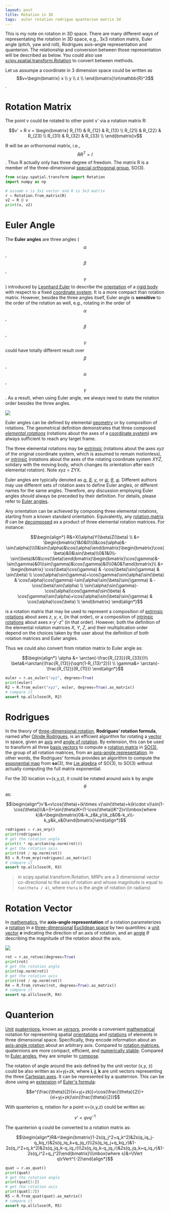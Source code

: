 ```yaml
---
layout: post
title: Rotation in 3D
tags:  euler rotation rodrigue quanterion matrix 3d
---
```


This is my note on rotation in 3D space. There are many different ways of representating the rotation in 3D space, e.g., 3x3 rotation matrix, Euler angle (pitch, yaw and roll), Rodrigues axis-angle representation and quanterion. The relationship and conversion between those representation will be described as below. You could also use [scipy.spatial.transform.Rotation](https://docs.scipy.org/doc/scipy/reference/generated/scipy.spatial.transform.Rotation.html) to convert between methods.

Let us assumpe a coordinate in 3 dimension space could be written as $$v=\begin{bmatrix}
x \\
y \\
z \\
\end{bmatrix}\in\mathbb{R}^3$$.

# Rotation Matrix

The point v could be rotated to other point v' via a rotation matrix R:

$$v' = R v = \begin{bmatrix}
R_{11} & R_{12} & R_{13} \\
R_{21} & R_{22} & R_{23} \\
R_{31} & R_{32} & R_{33} \\
\end{bmatrix}v$$

R will be an orthornomal matrix, i.e., $$RR^T=I$$. Thus R actually only has three degree of freedom. The matrix R is a member of the three-dimensional [special orthogonal group](https://en.wikipedia.org/wiki/Special_orthogonal_group), SO(3).

```python
from scipy.spatial.transform import Rotation
import numpy as np

# assume v is 3x1 vector and R is 3x3 matrix
r = Rotation.from_matrix(R)
v2 = R @ v
print(v, v2)
```



# Euler Angle

The **Euler angles** are three angles ($$\alpha$$,$$\beta$$,$$\gamma$$) introduced by [Leonhard Euler](https://en.wikipedia.org/wiki/Leonhard_Euler) to describe the [orientation](https://en.wikipedia.org/wiki/Orientation_(geometry)) of a [rigid body](https://en.wikipedia.org/wiki/Rigid_body) with respect to a fixed [coordinate system](https://en.wikipedia.org/wiki/Coordinate_system). It is a more compact than rotation matrix. However, besides the three angles itself, Euler angle is **sensitive** to the order of the rotation as well, e.g., rotating in the order of $$\alpha$$,$$\beta$$,$$\gamma$$ could have totally different result over $$\beta$$,$$\alpha$$,$$\gamma$$. As a result, when using Euler angle, we always need to state the rotation order besides the three angles.

![](https://raw.githubusercontent.com/zhangtemplar/zhangtemplar.github.io/master/uPic/2022_09_27_12_44_35_Eulerangles.svg)

Euler angles can be defined by elemental [geometry](https://en.wikipedia.org/wiki/Geometry) or by composition of rotations. The geometrical definition demonstrates that three composed *[elemental rotations](https://en.wikipedia.org/wiki/Elemental_rotation)* (rotations about the axes of a [coordinate system](https://en.wikipedia.org/wiki/Coordinate_system)) are always sufficient to reach any target frame.

The three elemental rotations may be [extrinsic](https://en.wikipedia.org/wiki/Euler_angles#Conventions_by_extrinsic_rotations) (rotations about the axes *xyz* of the original coordinate system, which is assumed to remain motionless), or [intrinsic](https://en.wikipedia.org/wiki/Euler_angles#Conventions_by_intrinsic_rotations) (rotations about the axes of the rotating coordinate system *XYZ*, solidary with the moving body, which changes its orientation after each elemental rotation). Note xyz = ZYX.

Euler angles are typically denoted as [*α*](https://en.wikipedia.org/wiki/Alpha), [*β*](https://en.wikipedia.org/wiki/Beta), [*γ*](https://en.wikipedia.org/wiki/Gamma), or [*ψ*](https://en.wikipedia.org/wiki/Psi_(Greek)), [*θ*](https://en.wikipedia.org/wiki/Theta), [*φ*](https://en.wikipedia.org/wiki/Phi). Different authors may use different sets of rotation axes to define Euler angles, or different names for the same angles. Therefore, any discussion employing Euler angles should always be preceded by their definition. For details, please refer to [Euler angles](https://en.wikipedia.org/wiki/Euler_angles).

Any orientation can be achieved by composing three elemental rotations, starting from a known standard orientation. Equivalently, any [rotation matrix](https://en.wikipedia.org/wiki/Rotation_matrix) *R* can be [decomposed](https://en.wikipedia.org/wiki/Matrix_decomposition) as a product of three elemental rotation matrices. For instance:

$$\begin{align*}
 R&=X(\alpha)Y(\beta)Z(\beta) \\
 &= \begin{bmatrix}1&0&0\\0&cos(\alpha)&-\sin(\alpha))\\0&\sin(\alpha)&\cos(\alpha)\end{bmatrix}\begin{bmatrix}\cos(\beta)&0&\sin(\beta)\\0&1&0\\-\sin(\beta)&0&\cos(\beta)\end{bmatrix}\begin{bmatrix}\cos(\gamma)&-\sin(\gamma)&0\\\sin(\gamma)&\cos(\gamma)&0\\0&0&1\end{bmatrix}\\
 &= \begin{bmatrix}
\cos(\beta)\cos(\gamma) & -\cos(\beta)\sin(\gamma) & \sin(\beta) \\
\cos(\alpha)\sin(\gamma)+\cos(\gamma)\sin(\alpha)\sin(\beta) & \cos(\alpha)\cos(\gamma)-\sin(\alpha)\sin(\beta)\sin(\gamma) & -\cos(\beta)\sin(\alpha) \\
\sin(\alpha)\sin(\gamma)-\cos(\alpha)\cos(\gamma)\sin(\beta) & \cos(\gamma)\sin(\alpha)+\cos(\alpha)\sin(\beta)\sin(\gamma) & \cos(\alpha)\cos(\beta) \\
\end{bmatrix}
\end{align*}$$

is a rotation matrix that may be used to represent a composition of [extrinsic rotations](https://en.wikipedia.org/wiki/Euler_angles#Conventions_by_extrinsic_rotations) about axes *z*, *y*, *x*, (in that order), or a composition of [intrinsic rotations](https://en.wikipedia.org/wiki/Euler_angles#Conventions_by_intrinsic_rotations) about axes *x*-*y*′-*z*″ (in that order). However, both the definition of the elemental rotation matrices *X*, *Y*, *Z*, and their multiplication order depend on the choices taken by the user about the definition of both rotation matrices and Euler angles.

Thus we could also convert from rotation matrix to Euler angle as:

$$\begin{align*}
\alpha &= \arctan(-\frac{R_{23}}{R_{33}})\\
 \beta&=\arctan(\frac{R_{13}}{\sqrt{1-R_{13}^2}}) \\
 \gamma&= \arctan(-\frac{R_{12}}{R_{11}})
\end{align*}$$

```python
euler = r.as_euler("xyz", degrees=True)
print(euler)
R2 = R.from_euler("xyz", euler, degrees=True).as_matrix()
# compare it
assert np.allclose(R, R2)
```

# Rodrigues

In the theory of [three-dimensional rotation](https://en.wikipedia.org/wiki/Three-dimensional_rotation), **Rodrigues' rotation formula**, named after [Olinde Rodrigues](https://en.wikipedia.org/wiki/Olinde_Rodrigues), is an efficient algorithm for rotating a [vector](https://en.wikipedia.org/wiki/Vector_(geometric)) in space, given an [axis](https://en.wikipedia.org/wiki/Axis_angle) and [angle of rotation](https://en.wikipedia.org/wiki/Angle_of_rotation). By extension, this can be used to transform all three [basis vectors](https://en.wikipedia.org/wiki/Basis_vector) to compute a [rotation matrix](https://en.wikipedia.org/wiki/Rotation_matrix) in [SO(3)](https://en.wikipedia.org/wiki/Rotation_group_SO(3)), the group of all rotation matrices, from an [axis–angle representation](https://en.wikipedia.org/wiki/Axis–angle_representation). In other words, the Rodrigues' formula provides an algorithm to compute the [exponential map](https://en.wikipedia.org/wiki/Matrix_exponential) from **so**(3), the [Lie algebra](https://en.wikipedia.org/wiki/Lie_algebra) of SO(3), to SO(3) without actually computing the full matrix exponential.

For the 3D location v=(x,y,z), it could be rotated around axis k by angle $$\theta$$ as:

$$\begin{align*}v'&=v\cos(\theta)+(k\times v)\sin(\theta)+k(k\cdot v)\sin(1-\cos(\theta))\\&=(I+\sin(\theta)K+(1-\cos(\theta))K^2)v\\\mbox{where k}&=\begin{bmatrix}0&-k_z&k_y\\k_z&0&-k_x\\-k_y&k_x&0\end{bmatrix}\end{align*}$$

```python
rodrigues = r.as_mrp()
print(rodrigues)
# get the rotation angle
print(4 * np.arctan(np.norm(rot)))
# get the rotation axis
print(rot / np.norm(rot))
R3 = R.from_mrp(rodrigues).as_matrix()
# compare it
assert np.allclose(R, R3)
```

> in scipy.spatial.transform.Rotation, MRPs are a 3 dimensional vector co-directional to the axis of rotation and whose magnitude is equal to `tan(theta / 4)`, where `theta` is the angle of rotation (in radians)

# Rotation Vector

In [mathematics](https://en.wikipedia.org/wiki/Mathematics), the **axis–angle representation** of a rotation parameterizes a [rotation](https://en.wikipedia.org/wiki/Rotation_(mathematics)) in a [three-dimensional](https://en.wikipedia.org/wiki/Three-dimensional_space) [Euclidean space](https://en.wikipedia.org/wiki/Euclidean_space) by two quantities: a [unit vector](https://en.wikipedia.org/wiki/Unit_vector) **e** indicating the direction of an axis of rotation, and an [angle](https://en.wikipedia.org/wiki/Angle) *θ* describing the magnitude of the rotation about the axis.

![](https://upload.wikimedia.org/wikipedia/commons/thumb/7/7b/Angle_axis_vector.svg/300px-Angle_axis_vector.svg.png)

```python
rot = r.as_rotvec(degrees=True)
print(rot)
# get the rotation angle
print(np.norm(rot))
# get the rotation axis
print(rot / np.norm(rot))
R4 = R.from_rotvec(rot, degrees=True).as_matrix()
# compare it
assert np.allclose(R, R4)
```



# Quanterion

[Unit](https://en.wikipedia.org/wiki/Unit_vector) [quaternions](https://en.wikipedia.org/wiki/Quaternion), known as [*versors*](https://en.wikipedia.org/wiki/Versor), provide a convenient [mathematical](https://en.wikipedia.org/wiki/Mathematics) notation for representing spatial [orientations](https://en.wikipedia.org/wiki/Orientation_(geometry)) and [rotations](https://en.wikipedia.org/wiki/Rotation) of elements in three dimensional space. Specifically, they encode information about an [axis-angle rotation](https://en.wikipedia.org/wiki/Axis–angle_representation) about an arbitrary axis. Compared to [rotation matrices](https://en.wikipedia.org/wiki/Rotation_matrix), quaternions are more compact, efficient, and [numerically stable](https://en.wikipedia.org/wiki/Numerically_stable). Compared to [Euler angles](https://en.wikipedia.org/wiki/Euler_angles), they are simpler to [compose](https://en.wikipedia.org/wiki/Function_composition). 

The rotation of angle around the axis defined by the unit vector (x,y, z) could be also written as xi+yj+zk, where **i**, **j**, **k** are unit vectors representing the three [Cartesian axes](https://en.wikipedia.org/wiki/Cartesian_coordinate_system). It can be represented by a quaternion. This can be done using an [extension](https://en.wikipedia.org/wiki/Pauli_matrices) of [Euler's formula](https://en.wikipedia.org/wiki/Euler's_formula):

$$e^{\frac{\theta}{2}(xi+yj+zk)}=\cos(\frac{\theta}{2})+(xi+yj+zk)\sin(\frac{\theta}{2})$$

With quanterion q, rotation for a point v=(x,y,z) could be written as:

$$v'=qvq^{-1}$$

The quanterion q could be converted to a rotation matrix as:

$$\begin{align*}R&=\begin{bmatrix}1-2s(q_j^2+q_k^2)&2s(q_iq_j-q_kq_r)&2s(q_iq_k+q_jq_r)\\2s(q_iq_j+q_kq_r)&1-2s(q_i^2+q_k^2)&2s(q_jq_k-q_iq_r)\\2s(q_iq_k-q_jq_r)&2s(q_jq_k+q_iq_r)&1-2s(q_i^2+q_j^2)\end{bmatrix}\\\mbox{where s}&=\lVert q\rVert^{-2}\end{align*}$$

```python
quat = r.as_quat()
print(quat)
# get the rotation angle
print(quat[3:])
# get the rotation axis
print(quat[:3])
R5 = R.from_quat(quat).as_matrix()
# compare it
assert np.allclose(R, R5)
```
